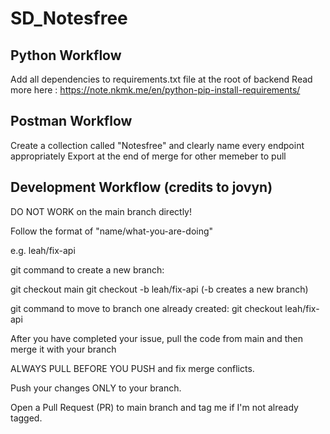 # SD_Notesfree

## Python Workflow

Add all dependencies to requirements.txt file at the root of backend
Read more here : https://note.nkmk.me/en/python-pip-install-requirements/

##  Postman Workflow

Create a collection called "Notesfree" and clearly name every endpoint appropriately
Export at the end of merge for other memeber to pull

## Development Workflow (credits to jovyn)
DO NOT WORK on the main branch directly!

Follow the format of  "name/what-you-are-doing"

e.g. leah/fix-api 

git command to create a new branch:

git checkout main 
git checkout -b leah/fix-api (-b creates a new branch)

git command to move to branch one already created:
git checkout leah/fix-api 

After you have completed your issue, pull the code from main and then merge it with your branch

ALWAYS PULL BEFORE YOU PUSH and fix merge conflicts.

Push your changes ONLY to your branch.

Open a Pull Request (PR) to main branch and tag me if I'm not already tagged.
